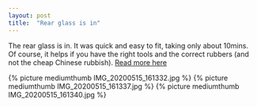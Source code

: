 ```yaml
---
layout: post
title:  "Rear glass is in"
---
```

The rear glass is in. It was quick and easy to fit, taking only about 10mins. Of course, it helps if you have the right tools and the correct rubbers (and not the cheap Chinese rubbish). [Read more here](/glass/rearscreen.html)

{% picture mediumthumb  IMG_20200515_161332.jpg %}
{% picture mediumthumb  IMG_20200515_161337.jpg %}
{% picture mediumthumb  IMG_20200515_161340.jpg %}
